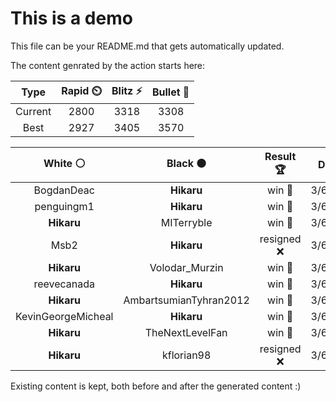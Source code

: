 # This is a demo

This file can be your README.md that gets automatically updated.

The content genrated by the action starts here:

<!--START_SECTION:chessStats-->
<!-- Automatically generated with https://github.com/Balastrong/chess-stats-action -->

| Type | Rapid ⏲️ | Blitz ⚡ | Bullet 🔫 |
|:---:|:---:|:---:|:---:|
| Current | 2800 | 3318 | 3308 |
| Best | 2927 | 3405 | 3570 |

| White ⚪ | Black ⚫ | Result 🏆 | Date 📅 | Position 🗺️ | Type 🕕 |
|:---:|:---:|:---:|:---:|:---:|:---:|
| BogdanDeac | **Hikaru** | win 🥇 | 3/6/2025 | <a href="http://www.ee.unb.ca/cgi-bin/tervo/fen.pl?select=8/1P6/p3p3/5p2/Pn1k4/8/2K5/8 w - - 1 51">Link</a> | Blitz |
| penguingm1 | **Hikaru** | win 🥇 | 3/6/2025 | <a href="http://www.ee.unb.ca/cgi-bin/tervo/fen.pl?select=1k1r2N1/p1pb3Q/1p5P/3p4/6p1/6P1/PK2P2q/8 w - - 0 35">Link</a> | Blitz |
| **Hikaru** | MITerryble | win 🥇 | 3/6/2025 | <a href="http://www.ee.unb.ca/cgi-bin/tervo/fen.pl?select=8/6k1/2p1p2p/3nK2P/1P4P1/8/3B4/8 b - - 0 79">Link</a> | Blitz |
| Msb2 | **Hikaru** | resigned ❌ | 3/6/2025 | <a href="http://www.ee.unb.ca/cgi-bin/tervo/fen.pl?select=r3qbkr/pb4pp/8/2ppN1B1/1p1PB3/1P6/2Q2PPP/R3R1K1 b - - 0 20">Link</a> | Blitz |
| **Hikaru** | Volodar_Murzin | win 🥇 | 3/6/2025 | <a href="http://www.ee.unb.ca/cgi-bin/tervo/fen.pl?select=6k1/p4p2/3K2p1/1P5p/2PQq2P/4P1P1/8/8 b - - 10 55">Link</a> | Blitz |
| reevecanada | **Hikaru** | win 🥇 | 3/6/2025 | <a href="http://www.ee.unb.ca/cgi-bin/tervo/fen.pl?select=6k1/2R4p/6p1/8/5PP1/3n3P/P1p5/K2r4 w - - 2 44">Link</a> | Blitz |
| **Hikaru** | AmbartsumianTyhran2012 | win 🥇 | 3/6/2025 | <a href="http://www.ee.unb.ca/cgi-bin/tervo/fen.pl?select=8/kpp5/p6p/6pP/1R1Pr3/2R5/6P1/6K1 b - - 0 40">Link</a> | Blitz |
| KevinGeorgeMicheal | **Hikaru** | win 🥇 | 3/6/2025 | <a href="http://www.ee.unb.ca/cgi-bin/tervo/fen.pl?select=R7/8/4R3/p4pp1/3r1k1n/K3p3/8/8 w - - 0 49">Link</a> | Blitz |
| **Hikaru** | TheNextLevelFan | win 🥇 | 3/6/2025 | <a href="http://www.ee.unb.ca/cgi-bin/tervo/fen.pl?select=r4nk1/pb3rpP/nq1bp1Q1/2p5/2Pp3P/PP3N1R/1B1N1P2/RB2K3 b Q - 0 23">Link</a> | Blitz |
| **Hikaru** | kflorian98 | resigned ❌ | 3/6/2025 | <a href="http://www.ee.unb.ca/cgi-bin/tervo/fen.pl?select=3k4/5p1p/2pP4/2P2p1P/1b3Pp1/4R3/p2rN1P1/2K5 w - - 1 34">Link</a> | Blitz |

<!--END_SECTION:chessStats-->

Existing content is kept, both before and after the generated content :)
